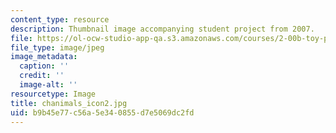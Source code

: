 ```yaml
---
content_type: resource
description: Thumbnail image accompanying student project from 2007.
file: https://ol-ocw-studio-app-qa.s3.amazonaws.com/courses/2-00b-toy-product-design-spring-2008/b9b45e77c56a5e340855d7e5069dc2fd_chanimals_icon2.jpg
file_type: image/jpeg
image_metadata:
  caption: ''
  credit: ''
  image-alt: ''
resourcetype: Image
title: chanimals_icon2.jpg
uid: b9b45e77-c56a-5e34-0855-d7e5069dc2fd
---
```

